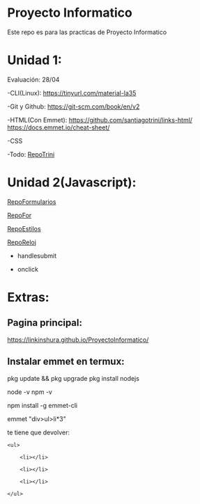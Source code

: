 # Proyecto Informatico
Este repo es para las practicas de Proyecto Informatico


# Unidad 1:

Evaluación: 28/04

-CLI(Linux):
https://tinyurl.com/material-la35

-Git y Github:
https://git-scm.com/book/en/v2

-HTML(Con Emmet):
https://github.com/santiagotrini/links-html/
https://docs.emmet.io/cheat-sheet/

-CSS

-Todo:
[RepoTrini](https://github.com/santiagotrini/ejemplo-prueba)

# Unidad 2(Javascript):


[RepoFormularios](https://github.com/santiagotrini/unformulario)


[RepoFor](http://github.com/santiagotrini/for-grid)


[RepoEstilos](https://github.com/santiagotrini/estilos-js)


[RepoReloj](https://github.com/santiagotrini/reloj-js)

- handlesubmit

- onclick

# Extras:

## Pagina principal:

https://linkinshura.github.io/ProyectoInformatico/

## Instalar emmet en termux:

pkg update && pkg upgrade
pkg install nodejs


node -v
npm -v


npm install -g emmet-cli


emmet "div>ul>li*3"

te tiene que devolver:

<div>

    <ul>

        <li></li>

        <li></li>

        <li></li>

    </ul>

</div>




